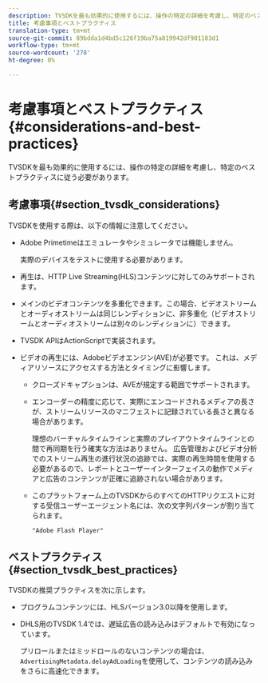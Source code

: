 ```yaml
---
description: TVSDKを最も効果的に使用するには、操作の特定の詳細を考慮し、特定のベストプラクティスに従う必要があります。
title: 考慮事項とベストプラクティス
translation-type: tm+mt
source-git-commit: 89bdda1d4bd5c126f19ba75a819942df901183d1
workflow-type: tm+mt
source-wordcount: '278'
ht-degree: 0%

---
```



# 考慮事項とベストプラクティス{#considerations-and-best-practices}

TVSDKを最も効果的に使用するには、操作の特定の詳細を考慮し、特定のベストプラクティスに従う必要があります。

## 考慮事項{#section_tvsdk_considerations}

TVSDKを使用する際は、以下の情報に注意してください。

* Adobe Primetimeはエミュレータやシミュレータでは機能しません。

   実際のデバイスをテストに使用する必要があります。
* 再生は、HTTP Live Streaming(HLS)コンテンツに対してのみサポートされます。
* メインのビデオコンテンツを多重化できます。この場合、ビデオストリームとオーディオストリームは同じレンディションに、非多重化（ビデオストリームとオーディオストリームは別々のレンディションに）できます。
* TVSDK APIはActionScriptで実装されます。
* ビデオの再生には、Adobeビデオエンジン(AVE)が必要です。 これは、メディアリソースにアクセスする方法とタイミングに影響します。

   * クローズドキャプションは、AVEが規定する範囲でサポートされます。
   * エンコーダーの精度に応じて、実際にエンコードされるメディアの長さが、ストリームリソースのマニフェストに記録されている長さと異なる場合があります。

      理想のバーチャルタイムラインと実際のプレイアウトタイムラインとの間で再同期を行う確実な方法はありません。 広告管理およびビデオ分析でのストリーム再生の進行状況の追跡では、実際の再生時間を使用する必要があるので、レポートとユーザーインターフェイスの動作でメディアと広告のコンテンツが正確に追跡されない場合があります。
   * このプラットフォーム上のTVSDKからのすべてのHTTPリクエストに対する受信ユーザーエージェント名には、次の文字列パターンが割り当てられます。

      ```
      "Adobe Flash Player"
      ```

## ベストプラクティス{#section_tvsdk_best_practices}

TVSDKの推奨プラクティスを次に示します。

* プログラムコンテンツには、HLSバージョン3.0以降を使用します。
* DHLS用のTVSDK 1.4では、遅延広告の読み込みはデフォルトで有効になっています。

   プリロールまたはミッドロールのないコンテンツの場合は、`AdvertisingMetadata.delayAdLoading`を使用して、コンテンツの読み込みをさらに高速化できます。

